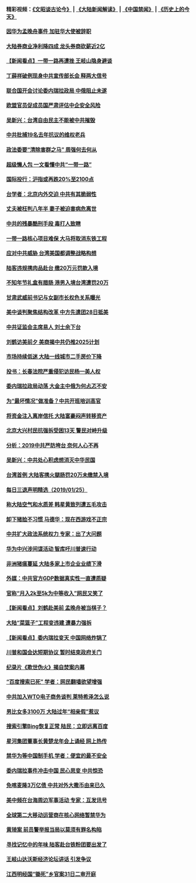 #### 精彩视频：[《文昭谈古论今》](https://github.com/gfw-breaker/wenzhao/blob/master/README.md?t=01270030) | [《大陆新闻解读》](https://github.com/gfw-breaker/ntdtv-comedy/blob/master/README.md?t=01270030) | [《中国禁闻》](https://github.com/gfw-breaker/ntdtv-news/blob/master/README.md?t=01270030) | [《历史上的今天》](https://github.com/gfw-breaker/today-in-history/blob/master/README.md?t=01270030) 

#### [因华为孟晚舟事件 加驻华大使被辞职](../pages/nsc413/n11004706.md?t=01270030) 

#### [大陆券商业净利降四成 龙头券商砍薪近2亿](../pages/nsc413/n11004659.md?t=01270030) 

#### [【新闻看点】一带一路再遭挫 王岐山隐身避谈](../pages/nsc413/n11004511.md?t=01270030) 

#### [丁薛祥破例现身中共宣传部长会 释两大信号](../pages/nsc413/n11004650.md?t=01270030) 

#### [联合国开会讨论委内瑞拉政局 中俄阻止未遂](../pages/nsc413/n11004660.md?t=01270030) 

#### [欧盟官员促成员国严肃评估中企安全风险](../pages/nsc413/n11004719.md?t=01270030) 

#### [吴新兴：台湾自由民主不能被中共摧毁](../pages/nsc413/n11003471.md?t=01270030) 

#### [中共批捕19名去年抗议的维权老兵](../pages/nsc413/n11004434.md?t=01270030) 

#### [政法委要“清除害群之马” 周强何去何从](../pages/nsc413/n11004347.md?t=01270030) 

#### [超级懒人包 一文看懂中共“一带一路”](../pages/nsc413/n11001720.md?t=01270030) 

#### [国际投行：沪指或再跌20%至2100点](../pages/nsc413/n11003875.md?t=01270030) 

#### [台学者：北京内外交迫 中共有其脆弱性](../pages/nsc413/n11004193.md?t=01270030) 


#### [丈夫被枉判八年半 妻子被迫害病危离世](../pages/nsc413/n10999596.md?t=01270030) 

#### [中共的残暴酷刑手段 毒打人致瞎](../pages/nsc413/n11002034.md?t=01270030) 

#### [一带一路核心项目难保 大马将取消东铁工程](../pages/nsc413/n11004028.md?t=01270030) 

#### [应对中共威胁 台湾美国都调整战略构想](../pages/nsc413/n11004093.md?t=01270030) 

#### [陆客违规携肉品赴台 缴20万元罚款入境](../pages/nsc413/n11004048.md?t=01270030) 

#### [不知年节礼盒有腊肠 港男入境台湾遭罚20万](../pages/nsc413/n11004027.md?t=01270030) 

#### [甘肃武威前书记与女副市长权色关系曝光](../pages/nsc413/n11003833.md?t=01270030) 

#### [美中谈判聚焦结构改革 中方先遣团28日抵美](../pages/nsc413/n11003280.md?t=01270030) 

#### [中共证监会主席易人 刘士余下台](../pages/nsc413/n11003728.md?t=01270030) 

#### [刘鹤访美前夕 美商揭中共仍推2025计划](../pages/nsc413/n11003676.md?t=01270030) 

#### [市场持续低迷 大陆一线城市二手房价下降](../pages/nsc413/n11003324.md?t=01270030) 

#### [投书：长春法院严重侵犯访民杨一美人权](../pages/nsc413/n11003423.md?t=01270030) 

#### [委内瑞拉政局动荡 大金主中俄为何忐忑不安](../pages/nsc413/n11002551.md?t=01270030) 

#### [为“最坏情况”做准备？中共开班培训高官](../pages/nsc413/n11003319.md?t=01270030) 

#### [将资金注入离岸信托 大陆富豪闷声转移资产](../pages/nsc413/n11003041.md?t=01270030) 

#### [北京大兴村民抗强拆受困13天 警民对峙升级](../pages/nsc413/n11002890.md?t=01270030) 

#### [分析：2019中共严防垮台 奈何人心不再](../pages/nsc413/n10995206.md?t=01270030) 

#### [吴新兴：中共处心积虑想消灭中华民国](../pages/nsc413/n11003257.md?t=01270030) 

#### [台湾首例 大陆客携火腿肠罚20万未缴禁入境](../pages/nsc413/n11003188.md?t=01270030) 

#### [每日三退声明精选（2019/01/25）](../pages/nsc413/n11003242.md?t=01270030) 

#### [称大陆空气和水质差 韩星黄致列遭五毛攻击](../pages/nsc413/n11002240.md?t=01270030) 

#### [卸下猪脸不习惯 马德华：现在西游戏不正宗](../pages/nsc413/n11002467.md?t=01270030) 

#### [中共扩大政法系统权力 专家：出了大问题](../pages/nsc413/n11002894.md?t=01270030) 

#### [华为中兴涉间谍活动 智库吁川普速行动](../pages/nsc413/n11002224.md?t=01270030) 

#### [非洲猪瘟蔓延 大陆多家上市企业业绩下滑](../pages/nsc413/n10999993.md?t=01270030) 

#### [外媒：中共官方GDP数据真实性一直遭质疑](../pages/nsc413/n11002693.md?t=01270030) 

#### [官称“月入2k至5k为中等收入”网民又笑了](../pages/nsc413/n11002665.md?t=01270030) 

#### [【新闻看点】刘鹤赴美前 孟晚舟被当棋子？](../pages/nsc413/n11002303.md?t=01270030) 

#### [大陆“菜篮子”工程变违建 遭暴力强拆](../pages/nsc413/n11002594.md?t=01270030) 

#### [【新闻看点】委内瑞拉变天 中国网络炸锅了](../pages/nsc413/n11002302.md?t=01270030) 

#### [川普和国会达短期协议 暂时结束政府关门](../pages/nsc413/n11002604.md?t=01270030) 

#### [纪录片《欺世伪火》揭自焚案内幕](../pages/nsc413/n11002664.md?t=01270030) 

#### [“百度搜索已死” 学者：网民翻墙欲望增强](../pages/nsc413/n11002524.md?t=01270030) 

#### [中共加入WTO电子商务谈判 莱特希泽怎么说](../pages/nsc413/n11002384.md?t=01270030) 

#### [男比女多3100万 大陆过年“相亲假”惹议](../pages/nsc413/n11002115.md?t=01270030) 

#### [搜索引擎Bing恢复正常 陆民：立即远离百度](../pages/nsc413/n11002305.md?t=01270030) 

#### [星河集团董事长黄楚龙年会上诵经 网上热传](../pages/nsc413/n11002253.md?t=01270030) 

#### [禁华为等中国制手机 学者：便宜的最不安全](../pages/nsc413/n11000760.md?t=01270030) 

#### [委内瑞拉事件冲击中国 民心思变 中共惊恐](../pages/nsc413/n11002075.md?t=01270030) 


#### [免喀麦隆3万亿债 中共对外大撒币由来已久](../pages/nsc413/n10999233.md?t=01270030) 

#### [美中频在台海周边军事活动 专家：互发讯号](../pages/nsc413/n11001737.md?t=01270030) 

#### [全球第二大移动运营商在核心网络暂禁华为](../pages/nsc413/n11001905.md?t=01270030) 

#### [黄琦案 前员警举报当局以莫须有罪名构陷](../pages/nsc413/n11002018.md?t=01270030) 

#### [寻找记忆中的年味 陆客赴台铁粉团要出发了](../pages/nsc413/n11001980.md?t=01270030) 

#### [王岐山达沃斯经济论坛讲话 引发争议](../pages/nsc413/n11001744.md?t=01270030) 

#### [江西明经国“锄死”乡官案31日二审开庭](../pages/nsc413/n11001610.md?t=01270030) 


